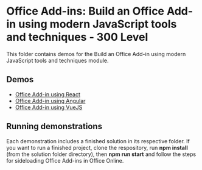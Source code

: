 # Office Add-ins: Build an Office Add-in using modern JavaScript tools and techniques - 300 Level

This folder contains demos for the Build an Office Add-in using modern JavaScript tools and techniques module.

## Demos

- [Office Add-in using React](./01%20Office%20Add-in%20using%20React)
- [Office Add-in using Angular](./02%20Office%20Add-in%20using%20Angular)
- [Office Add-in using VueJS](./03%20Office%20Add-in%20using%20VueJS)

## Running demonstrations

Each demonstration includes a finished solution in its respective folder. If you want to run a finished project, clone the respository, run **npm install** (from the solution folder directory), then **npm run start** and follow the steps for sideloading Office Add-ins in Office Online.
